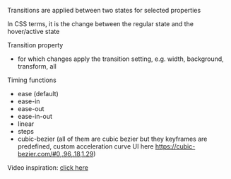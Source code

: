 Transitions are applied between two states for selected properties

In CSS terms, it is the change between the regular state and the hover/active state

Transition property
- for which changes apply the transition setting, e.g. width, background, transform, all

Timing functions
- ease (default)
- ease-in
- ease-out
- ease-in-out
- linear
- steps
- cubic-bezier (all of them are cubic bezier but they keyframes are predefined, custom acceleration curve UI here https://cubic-bezier.com/#0,.96,.18,1.29)

Video inspiration: [click here](https://youtu.be/xdap5e3-DwM?si=MaBrD8YSoVw-EHEP)